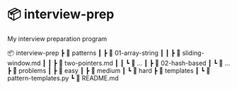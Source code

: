 # 📦 interview-prep
My interview preparation program

📦 interview-prep
 ┣ 📂 patterns
 ┃ ┣ 📂 01-array-string
 ┃ ┃ ┣ 📜 sliding-window.md
 ┃ ┃ ┣ 📜 two-pointers.md
 ┃ ┃ ┗ 📜 ...
 ┃ ┣ 📂 02-hash-based
 ┃ ┗ 📂 ...
 ┣ 📂 problems
 ┃ ┣ 📂 easy
 ┃ ┣ 📂 medium
 ┃ ┗ 📂 hard
 ┣ 📂 templates
 ┃ ┗ 📜 pattern-templates.py
 ┗ 📜 README.md
